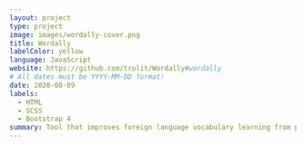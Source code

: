 ```yaml
---
layout: project
type: project
image: images/wordally-cover.png
title: Wordally
labelColor: yellow
language: JavaScript
website: https://github.com/trolit/Wordally#wordally
# All dates must be YYYY-MM-DD format!
date: 2020-08-09
labels:
  - HTML
  - SCSS
  - Bootstrap 4
summary: Tool that improves foreign language vocabulary learning from personal experience(short learning intervals, better effects).
---
```

